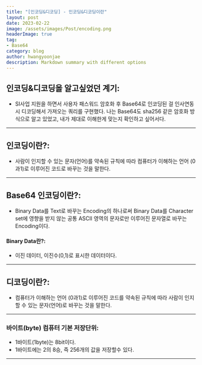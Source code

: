 ```yaml
---
title: "[인코딩&디코딩] - 인코딩&디코딩이란"
layout: post
date: 2023-02-22
image: /assets/images/Post/encoding.png
headerImage: true
tag:
- Base64
category: blog
author: hwangyoonjae
description: Markdown summary with different options
---
```


## 인코딩&디코딩을 알고싶었던 계기:
- SI사업 지원을 하면서 사용자 패스워드 암호화 후 Base64로 인코딩된 걸 인사연동 시 디코딩해서 가져오는 쿼리를 구현했다. 나는 Base64도 sha256 같은 암호화 방식으로 알고 있었고, 내가 제대로 이해한게 맞는지 확인하고 싶어서다.

* * *

## 인코딩이란?:
- 사람이 인지할 수 있는 문자(언어)를 약속된 규칙에 따라 컴퓨터가 이해하는 언어 (0과1)로 이루어진 코드로 바꾸는 것을 말한다.

* * *

## Base64 인코딩이란?:
- Binary Data를 Text로 바꾸는 Encoding의 하나로써 Binary Data를 Character set에 영향을 받지 않는 공통 ASCII 영역의 문자로만 이루어진 문자열로 바꾸는 Encoding이다.


#### Binary Data란?:
- 이진 데이터, 이진수(0,1)로 표시한 데이터이다.

* * *

## 디코딩이란?:
- 컴퓨터가 이해하는 언어 (0과1)로 이루어진 코드를 약속된 규칙에 따라 사람이 인지할 수 있는 문자(언어)로 바꾸는 것을 말한다.

* * *

### 바이트(byte) 컴퓨터 기본 저장단위:
- 1바이트(1byte)는 8bit이다.
- 1바이트에는 2의 8승, 즉 256개의 값을 저장할수 있다.

* * *
